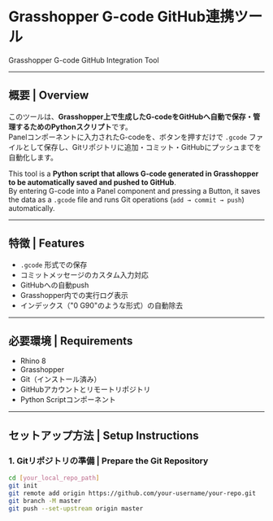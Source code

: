 # Grasshopper G-code GitHub連携ツール  
Grasshopper G-code GitHub Integration Tool

---

## 概要 | Overview

このツールは、**Grasshopper上で生成したG-codeをGitHubへ自動で保存・管理するためのPythonスクリプト**です。  
Panelコンポーネントに入力されたG-codeを、ボタンを押すだけで `.gcode` ファイルとして保存し、Gitリポジトリに追加・コミット・GitHubにプッシュまでを自動化します。

This tool is a **Python script that allows G-code generated in Grasshopper to be automatically saved and pushed to GitHub**.  
By entering G-code into a Panel component and pressing a Button, it saves the data as a `.gcode` file and runs Git operations (`add → commit → push`) automatically.

---

## 特徴 | Features

- `.gcode` 形式での保存
- コミットメッセージのカスタム入力対応
- GitHubへの自動push
- Grasshopper内での実行ログ表示
- インデックス（"0 G90"のような形式）の自動除去

---

## 必要環境 | Requirements

- Rhino 8
- Grasshopper
- Git（インストール済み）
- GitHubアカウントとリモートリポジトリ
- Python Scriptコンポーネント

---

## セットアップ方法 | Setup Instructions

### 1. Gitリポジトリの準備 | Prepare the Git Repository

```bash
cd [your_local_repo_path]
git init
git remote add origin https://github.com/your-username/your-repo.git
git branch -M master
git push --set-upstream origin master
```
